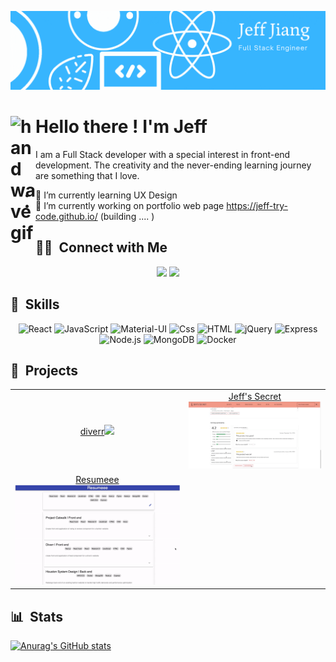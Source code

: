 ![BannerGIF](https://github.com/jeff-try-code/jeff-try-code/blob/main/banner.gif)

# <img alt="handwavegif" src="https://user-images.githubusercontent.com/39513876/112366216-8cfe7400-8cfe-11eb-8116-7d3dbae20e97.gif" width='40' align="left"/> Hello there ! I'm Jeff

I am a Full Stack developer with a special interest in front-end development. The creativity and the never-ending learning journey are something that I love.

- 🌱  I’m currently learning UX Design
- 🔭 I’m currently working on portfolio web page https://jeff-try-code.github.io/ (building .... )


##  🤝🏻 &nbsp;Connect with Me

<p align="center">
<a href="https://www.linkedin.com/in/jeff-try-code/"><img src="https://img.shields.io/badge/-Jeff%20Jiang-0077B5?style=for-the-badge&logo=Linkedin&logoColor=white"/></a>
<a href="mailto:jeff.try.code@gmail.com"><img src="https://img.shields.io/badge/-jeff.try.code@gmail.com-D14836?style=for-the-badge&logo=Gmail&logoColor=white"/></a>
</p>


## 🚀 &nbsp;Skills
<p align="center">
  <img alt="React" src="https://img.shields.io/badge/React-0088CC?logo=react&logoColor=white&style=for-the-badge" />
  <img alt="JavaScript" src="https://img.shields.io/badge/JavaScript-E89313?logo=javascript&logoColor=white&style=for-the-badge" />
  <img alt="Material-UI" src="https://img.shields.io/badge/Material%20ui-2496ED?logo=Material-UI&logoColor=white&style=for-the-badge" />
  <img alt="Css" src="https://img.shields.io/badge/CSS-1572B6?logo=css3&logoColor=white&style=for-the-badge" />
  <img alt="HTML" src="https://img.shields.io/badge/HTML-E34F26?logo=html5&logoColor=white&style=for-the-badge" />
  <img alt="jQuery" src="https://img.shields.io/badge/jQuery-0769AD?logo=jQuery&logoColor=white&style=for-the-badge" />
  <img alt="Express" src="https://img.shields.io/badge/express-000000?logo=express&logoColor=white&style=for-the-badge" />
  <img alt="Node.js" src="https://img.shields.io/badge/node.js-339933?logo=node.js&logoColor=white&style=for-the-badge" />
  <img alt="MongoDB" src="https://img.shields.io/badge/MongoDB-47A248?logo=mongodb&logoColor=white&style=for-the-badge" />  
  <img alt="Docker" src="https://img.shields.io/badge/docker-2496ED?logo=docker&logoColor=white&style=for-the-badge" />
</p>

## 🎨 &nbsp;Projects
| | |
| :-------------: | :-------------: |
| <a href="https://github.com/hratx-blue-ocean/diverr">diverr</a>![](https://media.giphy.com/media/gkihsToPQCgBc6El4X/giphy.gif) | <a href="https://github.com/ht-atx55-team-timbre/project-catwalk">Jeff's Secret</a>![](https://github.com/ht-atx55-team-timbre/project-catwalk/blob/master/client/data/gifs/reviews.gif) | 
| <a href="https://github.com/jeff-try-code/resume-helper">Resumeee</a>![](https://github.com/jeff-try-code/resume-helper/blob/main/gif/about.gif) | |

## 📊 &nbsp;Stats

[![Anurag's GitHub stats](https://github-readme-stats.vercel.app/api?username=jeff-try-code)](https://github.com/anuraghazra/github-readme-stats)


<!--
**jeff-try-code/jeff-try-code** is a ✨ _special_ ✨ repository because its `README.md` (this file) appears on your GitHub profile.

Here are some ideas to get you started:

- 🔭 I’m currently working on ...
- 🌱 I’m currently learning ...
- 👯 I’m looking to collaborate on ...
- 🤔 I’m looking for help with ...
- 💬 Ask me about ...
- 📫 How to reach me: ...
- 😄 Pronouns: ...
- ⚡ Fun fact: ...
-->
